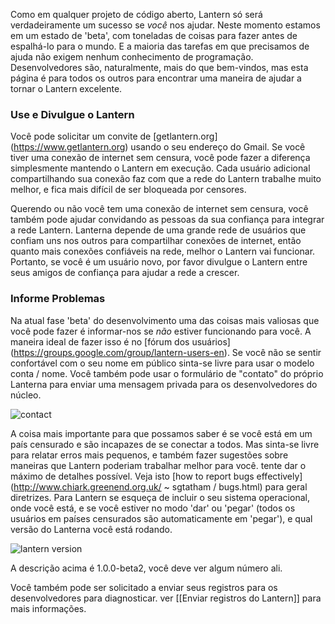 Como em qualquer projeto de código aberto, Lantern só será verdadeiramente um sucesso se _você_ nos ajudar.
Neste momento estamos em um estado de 'beta', com toneladas de coisas para fazer antes de espalhá-lo para o mundo. E a maioria das tarefas em que precisamos de ajuda não exigem nenhum conhecimento de programação. Desenvolvedores são, naturalmente, mais do que bem-vindos, mas esta página é para todos os outros para encontrar uma maneira de ajudar a tornar o Lantern excelente.

### <a name="use-lantern"></a>Use e Divulgue o Lantern

Você pode solicitar um convite de [getlantern.org] (https://www.getlantern.org) usando o seu endereço do Gmail. Se você tiver uma conexão de internet sem censura, você pode fazer a diferença simplesmente
mantendo o Lantern em execução. Cada usuário adicional compartilhando sua conexão faz com que a rede do Lantern trabalhe muito melhor, e fica mais difícil de ser bloqueada por censores.

Querendo ou não você tem uma conexão de internet sem censura, você também pode ajudar
convidando as pessoas da sua confiança para integrar a rede Lantern. Lanterna depende de
uma grande rede de usuários que confiam uns nos outros para compartilhar conexões de internet,
então quanto mais conexões confiáveis ​​na rede, melhor o Lantern vai funcionar. Portanto, se
você é um usuário novo, por favor divulgue o Lantern entre seus amigos de confiança para ajudar
a rede a crescer.

### Informe Problemas

Na atual fase 'beta' do desenvolvimento uma das coisas mais valiosas que você pode fazer é
informar-nos se _não_ estiver funcionando para você. A maneira ideal de fazer isso é no 
[fórum dos usuários] (https://groups.google.com/group/lantern-users-en). Se você
não se sentir confortável com o seu nome em público sinta-se livre para usar o modelo
conta / nome. Você também pode usar o formulário de "contato" do próprio Lanterna
para enviar uma mensagem privada para os desenvolvedores do núcleo.

![contact](https://www.evernote.com/shard/s209/sh/b0ebafae-f50e-41e7-b003-11299102d348/feefe49505573ab528410b708e48b0e1/deep/0/Lantern%20and%20Welcome%20to%20Mail.png)

A coisa mais importante para que possamos saber é se você está em um país censurado e são
incapazes de se conectar a todos. Mas sinta-se livre para relatar erros mais pequenos, e também
fazer sugestões sobre maneiras que Lantern poderiam trabalhar melhor para você. tente
dar o máximo de detalhes possível. Veja isto [how to report bugs 
effectively] (http://www.chiark.greenend.org.uk/ ~ sgtatham / bugs.html) para geral
diretrizes. Para Lantern se esqueça de incluir o seu sistema operacional, onde você está, e
se você estiver no modo 'dar' ou 'pegar' (todos os usuários em países censurados são automaticamente
em 'pegar'), e qual versão do Lanterna você está rodando.

![lantern version](https://www.evernote.com/shard/s209/sh/dca46162-f8f4-4e19-9719-f83405a35305/0167dda5f704e71697bbe7124a8a1b79/deep/0/Lantern%20and%20Create%20New%20Page%20%C2%B7%20getlantern/lantern%20Wiki.png)

A descrição acima é 1.0.0-beta2, você deve ver algum número ali.

Você também pode ser solicitado a enviar seus registros para os desenvolvedores para diagnosticar. ver
[[Enviar registros do Lantern]] para mais informações.